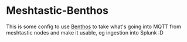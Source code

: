 # Meshtastic-Benthos

This is some config to use [Benthos](https://www.benthos.dev/) to take what's going into MQTT from meshtastic nodes and make it usable, eg ingestion into Splunk :D

